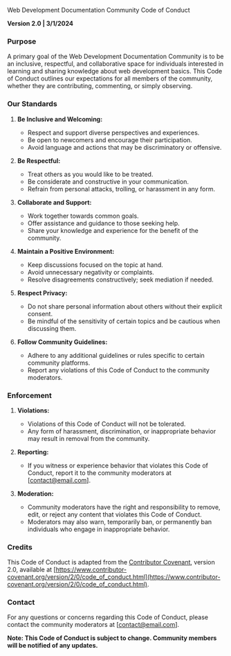 Web Development Documentation Community Code of Conduct

**Version 2.0 | 3/1/2024**

### Purpose

A primary goal of the Web Development Documentation Community is to be an inclusive, respectful, and collaborative space for individuals interested in learning and sharing knowledge about web development basics. This Code of Conduct outlines our expectations for all members of the community, whether they are contributing, commenting, or simply observing.

### Our Standards

1. **Be Inclusive and Welcoming:**
   - Respect and support diverse perspectives and experiences.
   - Be open to newcomers and encourage their participation.
   - Avoid language and actions that may be discriminatory or offensive.

2. **Be Respectful:**
   - Treat others as you would like to be treated.
   - Be considerate and constructive in your communication.
   - Refrain from personal attacks, trolling, or harassment in any form.

3. **Collaborate and Support:**
   - Work together towards common goals.
   - Offer assistance and guidance to those seeking help.
   - Share your knowledge and experience for the benefit of the community.

4. **Maintain a Positive Environment:**
   - Keep discussions focused on the topic at hand.
   - Avoid unnecessary negativity or complaints.
   - Resolve disagreements constructively; seek mediation if needed.

5. **Respect Privacy:**
   - Do not share personal information about others without their explicit consent.
   - Be mindful of the sensitivity of certain topics and be cautious when discussing them.

6. **Follow Community Guidelines:**
   - Adhere to any additional guidelines or rules specific to certain community platforms.
   - Report any violations of this Code of Conduct to the community moderators.

### Enforcement

1. **Violations:**
   - Violations of this Code of Conduct will not be tolerated.
   - Any form of harassment, discrimination, or inappropriate behavior may result in removal from the community.

2. **Reporting:**
   - If you witness or experience behavior that violates this Code of Conduct, report it to the community moderators at [contact@email.com].

3. **Moderation:**
   - Community moderators have the right and responsibility to remove, edit, or reject any content that violates this Code of Conduct.
   - Moderators may also warn, temporarily ban, or permanently ban individuals who engage in inappropriate behavior.

### Credits

This Code of Conduct is adapted from the [Contributor Covenant](https://www.contributor-covenant.org/), version 2.0, available at [https://www.contributor-covenant.org/version/2/0/code_of_conduct.html](https://www.contributor-covenant.org/version/2/0/code_of_conduct.html).

### Contact

For any questions or concerns regarding this Code of Conduct, please contact the community moderators at [contact@email.com].

**Note: This Code of Conduct is subject to change. Community members will be notified of any updates.**
